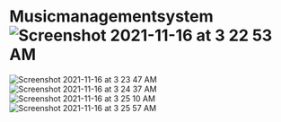 # Musicmanagementsystem![Screenshot 2021-11-16 at 3 22 53 AM](https://user-images.githubusercontent.com/74601261/141859027-0cc1715f-f705-4df6-b842-f2aa0c0cb310.png)
![Screenshot 2021-11-16 at 3 23 47 AM](https://user-images.githubusercontent.com/74601261/141859174-5d82a6c6-bfa3-4647-884b-4fa6fa4b7324.png)
![Screenshot 2021-11-16 at 3 24 37 AM](https://user-images.githubusercontent.com/74601261/141859231-8617985d-b7c4-47d0-b1a3-8e4ac74987ab.png)
![Screenshot 2021-11-16 at 3 25 10 AM](https://user-images.githubusercontent.com/74601261/141859296-445f72a9-200c-43bb-be88-c6c49bd33b40.png)
![Screenshot 2021-11-16 at 3 25 57 AM](https://user-images.githubusercontent.com/74601261/141859399-45e34bc3-d2e9-4c2c-bbb0-5697b2b24eac.png)
